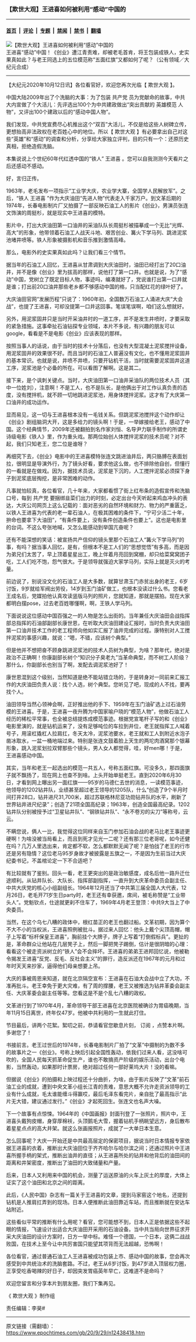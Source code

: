 ### 【欺世大观】王进喜如何被利用“感动”中国的

---

#### [首页](../../../..?n12438418) &nbsp;|&nbsp; [评论](../../../../../epoch-comment?n12438418) &nbsp;|&nbsp; [专题](../../../../../epoch-special?n12438418) &nbsp;|&nbsp; [禁闻](../../../../../epoch-news?n12438418) &nbsp;|&nbsp; [禁书](../../../../../books?n12438418) &nbsp;|&nbsp; [翻墙](https://github.com/gfw-breaker/nogfw/blob/master/README.md?n12438418)


<div><img alt="【欺世大观】王进喜如何被利用“感动”中国的" class="attachment-djy_600_400 size-djy_600_400 wp-post-image" src="https://i.epochtimes.com/assets/uploads/2020/10/4f759bcb0f02f77195e5b61549b205c8-600x400.jpg"/>
<div class="caption">
 王进喜“感动”中国！《创业》遭江青责难，却被老毛首肯，将王包装成铁人，史实果真如此？与老王同选上的五位模范称“五面红旗”又都如何了呢？（公有领域／大纪元合成）
</div></div><hr/><div class="post_content" id="artbody" itemprop="articleBody">
 <!-- article content begin -->
 <p>
  【大纪元2020年10月12日讯】各位看官好，欢迎您再次光临【
  <ok href="https://www.youtube.com/playlist?list=PL24twNDtl5bVTGAh47i7uZJGJkQDM3I27">
   欺世大观
  </ok>
  】。
 </p>
 <p>
  中国大陆2009年出了个洗脑的大事：为了包装
  <ok href="https://www.epochtimes.com/gb/tag/%E5%85%B1%E4%BA%A7%E5%85%9A.html">
   共产党
  </ok>
  员为党献命的故事，中共大内宣做了个大活儿：先评选出100个为中共建政做出“突出贡献的
  <ok href="https://www.epochtimes.com/gb/tag/%E8%8B%B1%E9%9B%84%E6%A8%A1%E8%8C%83.html">
   英雄模范
  </ok>
  人物”，又评出100个建政以后的“感动中国人物”。
 </p>
 <p>
  我们发现，中共党宣费尽心机推出这个“双百”大活儿，不仅是给这些人树碑立传，更想抬高非法政权在老百姓心中的地位。所以【
  <ok href="https://www.epochtimes.com/gb/tag/%E6%AC%BA%E4%B8%96%E5%A4%A7%E8%A7%82.html">
   欺世大观
  </ok>
  】有必要拿出自己对这些“英雄”和“感动”的调查和分析，分享给大家独立评判，目的只有一个：还原历史真相，拒绝造假洗脑。
 </p>
 <p>
  本集说说上个世纪60年代红透中国的“铁人”
  <ok href="https://www.epochtimes.com/gb/tag/%E7%8E%8B%E8%BF%9B%E5%96%9C.html">
   王进喜
  </ok>
  。您可以自我测测今天看片之后还感动不感动。
 </p>
 <p>
  <center>
  </center>
  好，言归正传。
 </p>
 <p>
  1963年，老毛发布一项指示“工业学大庆，农业学大寨，全国学人民解放军”。之后，“铁人
  <ok href="https://www.epochtimes.com/gb/tag/%E7%8E%8B%E8%BF%9B%E5%96%9C.html">
   王进喜
  </ok>
  ”作为大庆油田“先进人物”代表走入千家万户。到文革后期的1974年，长春电影制片厂又拍摄了一部反映石油工人的影片《创业》，男演员张连文饰演的周挺杉，就是现实中王进喜的模特。
 </p>
 <p>
  影片中，打出大庆油田第一口油井的采油队队长周挺杉被描摹成一个无比“光辉、高大”的形象，他带领着石油工人战天斗地、艰苦创业、篝火下学马列、跳进泥浆池堵井喷等。铁人形象被摄影机和音乐推到激情高峰。
 </p>
 <p>
  那么，电影外的史实果真如此吗？让我们看三个情节。
 </p>
 <p>
  据当年的石油工人回忆，王进喜从甘肃调到大庆油田时，油田已经打出了20口油井，并不是像《创业》里为拔高的那样，说他打了第一口井。也就是说，为了“感动”中国，党树立了既定目标人物，事迹吗，编凑就好了，党说谁打出第一口井就是谁；打出前20口油井那些老乡都不够感动中国的格，只当配红花的绿叶好了。
 </p>
 <p>
  大庆油田官网“发展历程”只说了：1960年初，全国数万石油工人涌进大庆“大会战”，也提了王进喜，可却没提第一口井这回事。笔误笔误啊，咱们这么想就好。
 </p>
 <p>
  另外，用泥浆固井只是当时开采油井时的一道工序，并不是发生井喷时，才要采取的紧急措施。这事牵扯石油钻探专业领域，本片不多说，有兴趣的朋友可以google，看看是不是电影《创业》应该表现的那样。
 </p>
 <p>
  按照当事人的话说，由于当时的技术十分落后，也没有大型混凝土泥浆搅拌设备，用泥浆固井的效果很不好。而且当时的石油工人普遍没有文化，也不懂用泥浆固井的基本常识。也就是说，井喷不井喷，只要开钻机干活，当时就需要泥浆固井这道工序，泥浆池是个必备的所在。可以看图了解啊。这是其二。
 </p>
 <p>
  接下来，是个讽刺关键点。当时，大庆油田第一口油井采油队的两位技术人员（其中一位姓刘），注意啊！不是工人，也不是队长，是他俩出于对工作认真负责的态度，没有搅拌机，就不顾一切地跳进泥浆池，用身体搅拌泥浆。这才有了大庆第一口油井的成功运作。
 </p>
 <p>
  显而易见，这一切与王进喜根本没有一毛钱关系。但跳泥浆池搅拌这个动作却让《创业》剧组脑洞大开，这是多给力的镜头啊！于是，一举嫁接给老王，感动了中国。这个经典情节，2009年还被翻拍到名作家刘恒、名导尹力联手制作的所谓史诗级电影《铁人》里，作为重头戏。那两位始创人体搅拌泥浆的技术员呢？对不起，我们只知老王，您二位是谁呀？
 </p>
 <p>
  再细究下去，《创业》电影中的王进喜模特张连文跳进油井后，两只胳膊在表面划拉，很明显是导演外行，为了镜头好看，要求他这么做，也不排除他自创，但懂行的一看就是在做戏。因为，据技术员说，泥浆是下沉的，人工搅拌泥浆必须探下身子到泥浆底层掏挖，是非常困难的动作。
 </p>
 <p>
  凡事就怕较真，各位看官，几十年来，大家都看惯了街上红布条的造假宣传和洗脑口号，每到
  <ok href="https://www.epochtimes.com/gb/tag/%E5%85%B1%E4%BA%A7%E5%85%9A.html">
   共产党
  </ok>
  要捆绑韭菜们出力的时刻，必定出台今天听起来鸡血冲头的表达，大庆公司网页上这么记载的：面对恶劣的自然环境和财力、物力的严重匮乏，以铁人王进喜为代表的老一辈石油人，在极其困难的条件下，“宁可少活二十年，拚命也要拿下大油田”，“有条件要上，没有条件创造条件也要上”。这也是电影里的台词。不这么夸张地喊，又怎么能感动到举国亢奋呢？
 </p>
 <p>
  还有不能深想的笑话：被宣扬共产信仰的镜头里那个石油工人“篝火下学马列”的事，有吗？据当事人回忆，是有，但根本不是工人们的“思想觉悟”有多高，而是因为弟兄们太苦了，早上顶着星星出工，晚上伴着月亮回到窝棚，却只给菜窝窝团子吃，工人们吃不饱，怨气很大。于是领导就强迫大家学马列，实际上就是灭火的考量。
 </p>
 <p>
  前边说了，别说没文化的石油工人是大多数，就算甘肃玉门赤贫出身的老王，6岁讨饭，9岁就给军阀出劳役，14岁到玉门油矿做工，也根本没读过什么书。您看老王成名后，党媒拍他认真攻读竖版马列的照片，您就知道，那就是摆拍。现在大家都明白摆pose，过去老百姓哪懂啊，啊，王铁人学马列。
 </p>
 <p>
  下面说说这位感动中国百强之一的人物是怎么出街的。当年兼任大庆油田会战指挥部总指挥的石油部副部长康世恩，在听取大庆油田建设汇报时，当时负责大庆油田第一口油井技术工作的老工程师向他如实汇报了油井完成的过程。康特别对人工搅拌泥浆的事感兴趣，就说：“嗯，不错，应该树个典型。”
 </p>
 <p>
  但是他并不想把奋不顾身跳进泥浆池的技术人员树为典型，为啥？那年代，绝对是政治不正确啊！你康副部长树个“知识分子臭老九”当革命典型，而不树工人阶级？那什么，你副部长也别当了啊，发配去调泥浆池好了！
 </p>
 <p>
  康世恩混到这个级别，当然知道是绝不能站错立场的，于是转身对一同前来汇报工作的大庆油田负责人说：找个人选，树个典型。您听见了吧，现成的人不找，要再找个人。
 </p>
 <p>
  油田领导当然心领神会啊，正好推出他的手下、1959年在玉门油矿选上过石油劳模的王进喜。于是，王进喜一夜升腾为中国家喻户晓的“模范人物”，他做石油工人经历的稀松平常事，也全被总结提炼成模范事迹。根据党宣笔杆子写的和《创业》电影里演的，就是钻机运来了，没有足够吨位的车拉到井位，老王就指挥工人喊着号子，用滚杠撬杠人拉肩扛，冬天太冷，泥浆池要水，老王就和工人到附近水泡子凿冰取水，一盆一桶地端过来。特别是张连文鼓着脸上天生的两坨肉酒窝那个银幕形象，跳入泥浆划拉双臂那些个镜头，男人女人都觉得，哇，好men哪！于是，王进喜感动中国。
 </p>
 <p>
  其实，当年和老王一起选出的模范一共五人，号称五面红旗。可没多久，那四面旗子就不飘扬了，现在网上也查不到啥。上头开始单挺老王。直到2020年6月30日，才看到网上曝出另一面红旗——95岁的马德仁去世的消息，一读模范事迹，他领导的1202钻井队，业绩甚至超过老王领导的1205队，什么“创造了9个半月时间打井28口，钻井进尺31,700米，超过苏联格林尼亚功勋钻井队的水平，刷新了世界钻井进尺纪录”；创造了21项全国高纪录；1963年，创造全国最高纪录。1202钻井队分别被授予过“卫星钻井队”、“钢铁钻井队”、“永不卷刃的尖刀”等称号，云云。
 </p>
 <p>
  不瞒您说，俩人一比，我觉得这位同样来自玉门参加石油会战的老马比老王事迹更硬啊！为啥没被当局看上，而且到死才见光一二呢？还有那三位老哥呢，如今还健在吗？几万人里选出来，肯定都不软，怎么都默默无闻了呢？是怕戗了老王的行市还是另有隐情？这位老马95岁身故才被披露是五旗之一，不是因为生前当过大庆纪委书记，不盖棺论定一下不合适吧？
 </p>
 <p>
  有比较就有了鉴别。回头一看，老王更突出的是政治敏感度，成名后他一路升迁仕途顺利。从钻井队长、大队长、指挥部副指挥，一直升到大庆革命委员会副主任、中共大庆党的核心小组副组长。1964年12月还当了中共第三届全国人大代表，12月26日，老毛开71岁生日party时，老王还有幸获邀，席间，被毛称赞是“工业带头人”。党魁钦点，仕途就更刹不住车了，1969年4月老王登顶：中共9大当上了中央委员。
 </p>
 <p>
  当然，在这个乌七八糟的政体中，根红苗正的老王也翻过船。文革初期，因为算个不大不小的当权派，王进喜照例被批斗。据过来人回忆：他头上戴个尖顶高帽，帽子上写着“标杆保皇王进喜”，胸前挂个大牌子，牌子上写着“打倒假标兵”。更扯的是，革命群众让他站在几层凳子上，然后一脚把凳子踢倒，估计是很阴暗的心理：看看这个被走资派树立的“铁人”会不会摔坏。王进喜的弟弟王进邦回忆说，他被勒令揭发王进喜“反党、反毛、反社会主义”的罪行，造反派还在1967年的元月和过年时天天来抄家，逼得他们母亲想要上吊。
 </p>
 <p>
  大庆的事被周恩来知道，就在北京隔空宣布：王进喜在石油大会战中立了大功，不准再批斗。老王幸免于更大灾难，有了周的撑腰，老王又被推选为钻井革委会副主任、大庆革委会副主任等等。您看这是不是个乱七八糟的政权。
 </p>
 <p>
  文革进行到了1970年4月，革命领导干部王进喜在北京医院被确诊为胃癌晚期，当年11月15日离世，终年仅47岁。他被中共利用的一生就此打住。
 </p>
 <p>
  节目最后，讲两个花絮。絮叨之前，恭请看官您歇息片刻，
  <ok href="https://www.youtube.com/playlist?list=PL24twNDtl5bVTGAh47i7uZJGJkQDM3I27">
   订阅
  </ok>
  ，点赞本片啊。多谢您了！
 </p>
 <p>
  书接前言。老王过世后的1974年，长春电影制片厂拍了“文革”中摄制的为数不多的故事片之一《创业》。号称上映后引起全国性轰动，依我们过来人看，这没啥可吹的，全国人民每天抓革命促生产，谁也不敢搞资产阶级的娱乐活动，出台个电影，当然轰动，如果那时计票房，绝对超过任何一部好莱坞大片！没的看嘛。
 </p>
 <p>
  但据说《创业》的拍摄和上映过程还十分曲折，为啥，由于影片反映了“文革”前石油工业的成就，遭到中央文革小组长江青的责难，意思大概不允许走资派领导的工业有什么成就，毛太谁能缠斗得赢哎，最后毛泽东看完片，亲自批了最高指示“此片无大错，建议通过发行。”《创业》才起死回生。张连文也名声大噪。
 </p>
 <p>
  下一个故事有点惊悚。1964年的《中国画报》封面刊登了一张照片，照片中，王进喜头戴狗皮帽，身穿厚棉袄，头顶鹅毛大雪，握着钻机手柄眺望远方，身后散布着星星点点的高大井架。就这么张画报照片，成就了一大单日本生意。
 </p>
 <p>
  怎么回事呢？大庆一开始还是中共最高层定的保密项目，据说当时日本情报专家依据王进喜的衣着，推断出大庆油田位于齐齐哈尔与哈尔滨之间；还通过照片中王进喜所握手柄的架式，推断出油井的直径；从王进喜所处的钻井和他背后的油田间的距离和井架密度，推断出了油田的大致储量和产量。
 </p>
 <p>
  后来，日本人又利用来中国的机会，测量了运送原油的火车上灰土的厚度，大体上证实了这个油田和北京之间的距离。
 </p>
 <p>
  此后，《人民中国》杂志有一篇关于王进喜的文章，提到马家窑这个地名，还提到钻机是人推肩扛弄到的现场。日本人便推断此油田靠近车站，而且推断就在安达车站附近。
 </p>
 <p>
  这些看似平常的推断有什么用呢？看官，您可能想不到，日本人正是依据这些不起眼的情报，飞速设计出适合大庆油田开采用的石油设备。当中共当局向世界征求开采大庆油田的设计方案时，日方一举中标。难怪一个德国，一个日本，这俩二战战败国，在技术上至今让中共厉害国只能望其项背而无法超越，恐怖啊！
 </p>
 <p>
  各位看官，通过普通石油工人王进喜被成功包装上市、感动中国的故事，您会再次感受到中共统治术的洗脑套路。不过，老王从6岁讨饭，到47岁进入顶层权力圈，正享受吃香喝辣的好日子，却因突发胃癌英年早亡，这难道不是命吗？
 </p>
 <p>
  欢迎您留言和分享本片到朋友圈，我们下集再见。
 </p>
 <p>
  《
  <ok href="https://www.epochtimes.com/gb/tag/%E3%80%90%E6%AC%BA%E4%B8%96%E5%A4%A7%E8%A7%80%E3%80%91.html">
   欺世大观
  </ok>
  》制作组
 </p>
 <p>
  责任编辑：李昊#
 </p>
 <!-- article content end -->
 <div id="below_article_ad">
 </div>
</div>


---

原文链接（需翻墙）：https://www.epochtimes.com/gb/20/9/29/n12438418.htm